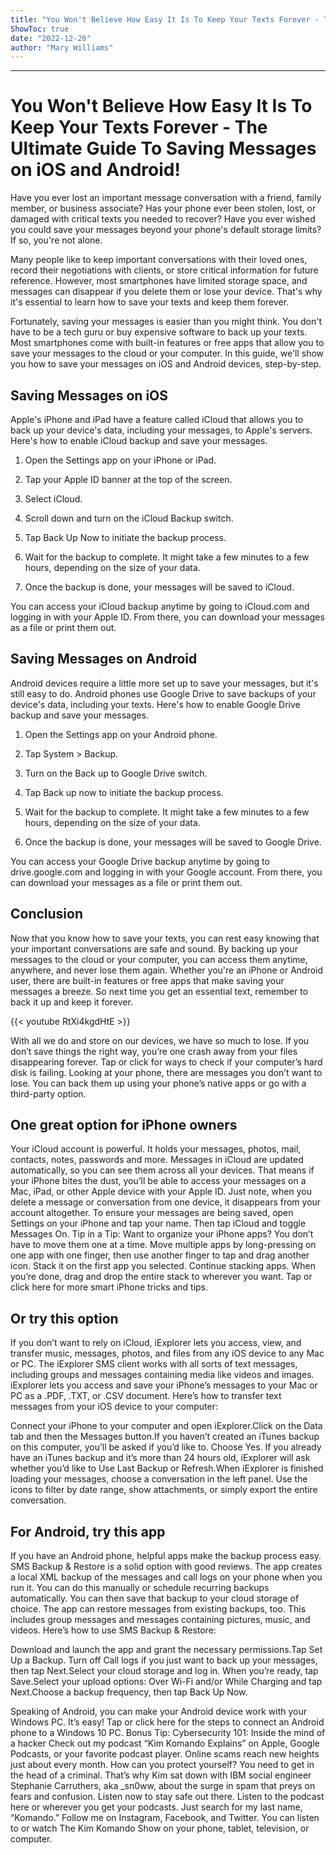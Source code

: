 ```yaml
---
title: "You Won't Believe How Easy It Is To Keep Your Texts Forever - The Ultimate Guide To Saving Messages on iOS and Android!"
ShowToc: true 
date: "2022-12-26"
author: "Mary Williams"
---
```

*****
# You Won't Believe How Easy It Is To Keep Your Texts Forever - The Ultimate Guide To Saving Messages on iOS and Android!

Have you ever lost an important message conversation with a friend, family member, or business associate? Has your phone ever been stolen, lost, or damaged with critical texts you needed to recover? Have you ever wished you could save your messages beyond your phone's default storage limits? If so, you're not alone.

Many people like to keep important conversations with their loved ones, record their negotiations with clients, or store critical information for future reference. However, most smartphones have limited storage space, and messages can disappear if you delete them or lose your device. That's why it's essential to learn how to save your texts and keep them forever.

Fortunately, saving your messages is easier than you might think. You don't have to be a tech guru or buy expensive software to back up your texts. Most smartphones come with built-in features or free apps that allow you to save your messages to the cloud or your computer. In this guide, we'll show you how to save your messages on iOS and Android devices, step-by-step.

## Saving Messages on iOS

Apple's iPhone and iPad have a feature called iCloud that allows you to back up your device's data, including your messages, to Apple's servers. Here's how to enable iCloud backup and save your messages.

1. Open the Settings app on your iPhone or iPad.

2. Tap your Apple ID banner at the top of the screen.

3. Select iCloud.

4. Scroll down and turn on the iCloud Backup switch.

5. Tap Back Up Now to initiate the backup process.

6. Wait for the backup to complete. It might take a few minutes to a few hours, depending on the size of your data.

7. Once the backup is done, your messages will be saved to iCloud.

You can access your iCloud backup anytime by going to iCloud.com and logging in with your Apple ID. From there, you can download your messages as a file or print them out.

## Saving Messages on Android

Android devices require a little more set up to save your messages, but it's still easy to do. Android phones use Google Drive to save backups of your device's data, including your texts. Here's how to enable Google Drive backup and save your messages.

1. Open the Settings app on your Android phone.

2. Tap System > Backup.

3. Turn on the Back up to Google Drive switch.

4. Tap Back up now to initiate the backup process.

5. Wait for the backup to complete. It might take a few minutes to a few hours, depending on the size of your data.

6. Once the backup is done, your messages will be saved to Google Drive.

You can access your Google Drive backup anytime by going to drive.google.com and logging in with your Google account. From there, you can download your messages as a file or print them out.

## Conclusion

Now that you know how to save your texts, you can rest easy knowing that your important conversations are safe and sound. By backing up your messages to the cloud or your computer, you can access them anytime, anywhere, and never lose them again. Whether you're an iPhone or Android user, there are built-in features or free apps that make saving your messages a breeze. So next time you get an essential text, remember to back it up and keep it forever.

{{< youtube RtXi4kgdHtE >}} 



With all we do and store on our devices, we have so much to lose. If you don’t save things the right way, you’re one crash away from your files disappearing forever. Tap or click for ways to check if your computer’s hard disk is failing.
Looking at your phone, there are messages you don’t want to lose. You can back them up using your phone’s native apps or go with a third-party option.

 
## One great option for iPhone owners


Your iCloud account is powerful. It holds your messages, photos, mail, contacts, notes, passwords and more.
Messages in iCloud are updated automatically, so you can see them across all your devices. That means if your iPhone bites the dust, you’ll be able to access your messages on a Mac, iPad, or other Apple device with your Apple ID.
Just note, when you delete a message or conversation from one device, it disappears from your account altogether.
To ensure your messages are being saved, open Settings on your iPhone and tap your name. Then tap iCloud and toggle Messages On.
Tip in a Tip: Want to organize your iPhone apps? You don’t have to move them one at a time. Move multiple apps by long-pressing on one app with one finger, then use another finger to tap and drag another icon. Stack it on the first app you selected.
Continue stacking apps. When you’re done, drag and drop the entire stack to wherever you want. Tap or click here for more smart iPhone tricks and tips. 

 
## Or try this option


If you don’t want to rely on iCloud, iExplorer lets you access, view, and transfer music, messages, photos, and files from any iOS device to any Mac or PC.
The iExplorer SMS client works with all sorts of text messages, including groups and messages containing media like videos and images. iExplorer lets you access and save your iPhone’s messages to your Mac or PC as a .PDF, .TXT, or .CSV document.
Here’s how to transfer text messages from your iOS device to your computer:

 
Connect your iPhone to your computer and open iExplorer.Click on the Data tab and then the Messages button.If you haven’t created an iTunes backup on this computer, you’ll be asked if you’d like to. Choose Yes. If you already have an iTunes backup and it’s more than 24 hours old, iExplorer will ask whether you’d like to Use Last Backup or Refresh.When iExplorer is finished loading your messages, choose a conversation in the left panel. Use the icons to filter by date range, show attachments, or simply export the entire conversation. 
 
## For Android, try this app


If you have an Android phone, helpful apps make the backup process easy. SMS Backup & Restore is a solid option with good reviews.
The app creates a local XML backup of the messages and call logs on your phone when you run it. You can do this manually or schedule recurring backups automatically. You can then save that backup to your cloud storage of choice.
The app can restore messages from existing backups, too. This includes group messages and messages containing pictures, music, and videos.
Here’s how to use SMS Backup & Restore:

 
Download and launch the app and grant the necessary permissions.Tap Set Up a Backup. Turn off Call logs if you just want to back up your messages, then tap Next.Select your cloud storage and log in. When you’re ready, tap Save.Select your upload options: Over Wi-Fi and/or While Charging and tap Next.Choose a backup frequency, then tap Back Up Now.


Speaking of Android, you can make your Android device work with your Windows PC. It’s easy! Tap or click here for the steps to connect an Android phone to a Windows 10 PC.
Bonus Tip: Cybersecurity 101: Inside the mind of a hacker
Check out my podcast “Kim Komando Explains” on Apple, Google Podcasts, or your favorite podcast player.
Online scams reach new heights just about every month. How can you protect yourself? You need to get in the head of a criminal. That’s why Kim sat down with IBM social engineer Stephanie Carruthers, aka _sn0ww, about the surge in spam that preys on fears and confusion. Listen now to stay safe out there.
Listen to the podcast here or wherever you get your podcasts. Just search for my last name, “Komando.”
Follow me on Instagram, Facebook, and Twitter. You can listen to or watch The Kim Komando Show on your phone, tablet, television, or computer.





